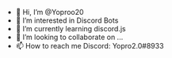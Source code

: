 - 👋 Hi, I’m @Yoproo20
- 👀 I’m interested in Discord Bots
- 🌱 I’m currently learning discord.js
- 💞️ I’m looking to collaborate on ...
- 📫 How to reach me Discord: Yopro2.0#8933

<!---
Yoproo20/Yoproo20 is a ✨ special ✨ repository because its `README.md` (this file) appears on your GitHub profile.
You can click the Preview link to take a look at your changes.
--->
